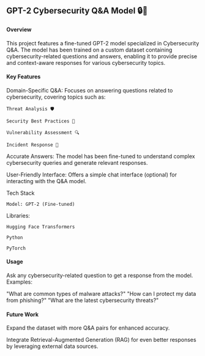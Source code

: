 ## GPT-2 Cybersecurity Q&A Model 🔒🤖
#### Overview
This project features a fine-tuned GPT-2 model specialized in Cybersecurity Q&A. The model has been trained on a custom dataset containing cybersecurity-related questions and answers, enabling it to provide precise and context-aware responses for various cybersecurity topics.

#### Key Features
Domain-Specific Q&A: Focuses on answering questions related to cybersecurity, covering topics such as:

    Threat Analysis 🛡️
    
    Security Best Practices 🔐
    
    Vulnerability Assessment 🔍
    
    Incident Response 🚨
Accurate Answers: The model has been fine-tuned to understand complex cybersecurity queries and generate relevant responses.

User-Friendly Interface: Offers a simple chat interface (optional) for interacting with the Q&A model.

Tech Stack

    Model: GPT-2 (Fine-tuned)
    
Libraries:

    Hugging Face Transformers
    
    Python
    
    PyTorch
#### Usage
Ask any cybersecurity-related question to get a response from the model. Examples:

  "What are common types of malware attacks?"
  "How can I protect my data from phishing?"
  "What are the latest cybersecurity threats?"
#### Future Work
Expand the dataset with more Q&A pairs for enhanced accuracy.

Integrate Retrieval-Augmented Generation (RAG) for even better responses by leveraging external data sources.
